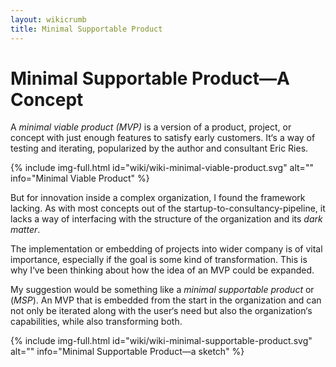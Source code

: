 ```yaml
---
layout: wikicrumb 
title: Minimal Supportable Product
---
```

# Minimal Supportable Product—A Concept

A _minimal viable product (MVP)_ is a version of a product, project, or concept with just enough features to satisfy early customers. It‘s a way of testing and iterating, popularized by the author and consultant Eric Ries.

{% include img-full.html id="wiki/wiki-minimal-viable-product.svg" alt="" info="Minimal Viable Product" %}

But for innovation inside a complex organization, I found the framework lacking. As with most concepts out of the startup-to-consultancy-pipeline, it lacks a way of interfacing with the structure of the organization and its _dark matter_.

The implementation or embedding of projects into wider company is of vital importance, especially if the goal is some kind of transformation. This is why I‘ve been thinking about how the idea of an MVP could be expanded.

My suggestion would be something like a _minimal supportable product_ or (_MSP_). An MVP that is embedded from the start in the organization and can not only be iterated along with the user‘s need but also the organization‘s capabilities, while also transforming both.

{% include img-full.html id="wiki/wiki-minimal-supportable-product.svg" alt="" info="Minimal Supportable Product—a sketch" %}
